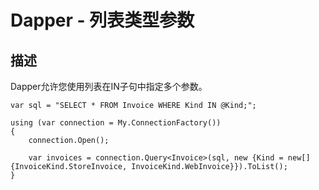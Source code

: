 # Dapper - 列表类型参数

## 描述
Dapper允许您使用列表在IN子句中指定多个参数。

```
var sql = "SELECT * FROM Invoice WHERE Kind IN @Kind;";

using (var connection = My.ConnectionFactory())
{
	connection.Open();

	var invoices = connection.Query<Invoice>(sql, new {Kind = new[] {InvoiceKind.StoreInvoice, InvoiceKind.WebInvoice}}).ToList();
}
```